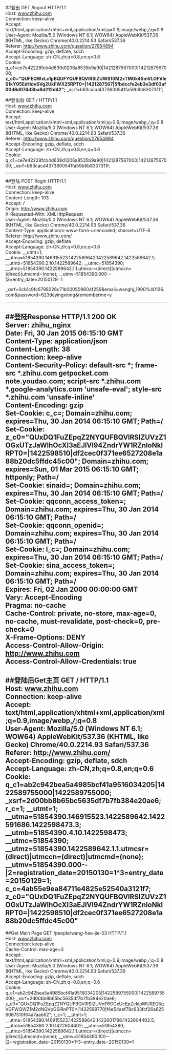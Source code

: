 ##登出
GET /logout HTTP/1.1  
Host: www.zhihu.com  
Connection: keep-alive  
Accept: text/html,application/xhtml+xml,application/xml;q=0.9,image/webp,*/*;q=0.8  
User-Agent: Mozilla/5.0 (Windows NT 6.1; WOW64) AppleWebKit/537.36 (KHTML, like Gecko) Chrome/40.0.2214.93 Safari/537.36  
Referer: http://www.zhihu.com/question/27854894  
Accept-Encoding: gzip, deflate, sdch  
Accept-Language: zh-CN,zh;q=0.8,en;q=0.6  
Cookie: q_c1=ce7e42228fcb4d639d1206a8535b9a90|1421287567000|1421287567000;  **z_c0="QUFEQWxLc1pBQUFYQUFBQVlRSlZUWS10M2xTMGk4SmVLOFVIeS1kY05EdHdvSVg2UkFWX25RPT0=|1421287567|5fbdccfe2eb3e3df03af00d6d074d3ba8d212d42";** _xsrf=b63cacd4373600541fa59b6b8307311f;  

##登出后
GET / HTTP/1.1  
Host: www.zhihu.com  
Connection: keep-alive  
Accept: text/html,application/xhtml+xml,application/xml;q=0.9,image/webp,*/*;q=0.8  
User-Agent: Mozilla/5.0 (Windows NT 6.1; WOW64) AppleWebKit/537.36 (KHTML, like Gecko) Chrome/40.0.2214.93 Safari/537.36  
Referer: http://www.zhihu.com/question/27854894  
Accept-Encoding: gzip, deflate, sdch  
Accept-Language: zh-CN,zh;q=0.8,en;q=0.6  
Cookie: q_c1=ce7e42228fcb4d639d1206a8535b9a90|1421287567000|1421287567000;   _xsrf=b63cacd4373600541fa59b6b8307311f;  

---
##登陆
POST /login HTTP/1.1  
Host: www.zhihu.com  
Connection: keep-alive  
Content-Length: 103  
Accept: */*  
Origin: http://www.zhihu.com  
X-Requested-With: XMLHttpRequest  
User-Agent: Mozilla/5.0 (Windows NT 6.1; WOW64) AppleWebKit/537.36 (KHTML, like Gecko) Chrome/40.0.2214.93 Safari/537.36  
Content-Type: application/x-www-form-urlencoded; charset=UTF-8  
Referer: http://www.zhihu.com/  
Accept-Encoding: gzip, deflate  
Accept-Language: zh-CN,zh;q=0.8,en;q=0.6  
Cookie: __utmt=1; __utma=51854390.146915523.1422589642.1422589642.1422589642.1; __utmb=51854390.2.10.1422589642; __utmc=51854390; __utmz=51854390.1422589642.1.1.utmcsr=(direct)|utmccn=(direct)|utmcmd=(none); __utmv=51854390.000--|3=entry_date=20150129=1   

_xsrf=0cb1c9fc6798226c71b000509604f259&email=wanghj_1990%40126.com&password=623deyingxiong&rememberme=y   

---
##登陆Response
HTTP/1.1 200 OK  
Server: zhihu_nginx  
Date: Fri, 30 Jan 2015 06:15:10 GMT  
Content-Type: application/json  
Content-Length: 38  
Connection: keep-alive  
Content-Security-Policy: default-src *; frame-src *.zhihu.com getpocket.com note.youdao.com; script-src *.zhihu.com *.google-analytics.com 'unsafe-eval'; style-src *.zhihu.com 'unsafe-inline'  
Content-Encoding: gzip  
Set-Cookie: c_c=; Domain=zhihu.com; expires=Thu, 30 Jan 2014 06:15:10 GMT; Path=/  
Set-Cookie: z_c0="QUxDQ1FuZEpqZ2NYQUFBQVlRSlZUVzZ1OGxUTzJaWlhOcXI3aEJlVl94ZndrYW1RZnloNklRPT0=|1422598510|df2cec0f371ee6527208e1a88b20dc5ffdc45c00"; Domain=zhihu.com; expires=Sun, 01 Mar 2015 06:15:10 GMT; httponly; Path=/  
Set-Cookie: sinaid=; Domain=zhihu.com; expires=Thu, 30 Jan 2014 06:15:10 GMT; Path=/  
Set-Cookie: qqconn_access_token=; Domain=zhihu.com; expires=Thu, 30 Jan 2014 06:15:10 GMT; Path=/  
Set-Cookie: qqconn_openid=; Domain=zhihu.com; expires=Thu, 30 Jan 2014 06:15:10 GMT; Path=/  
Set-Cookie: l_c=; Domain=zhihu.com; expires=Thu, 30 Jan 2014 06:15:10 GMT; Path=/  
Set-Cookie: sina_access_token=; Domain=zhihu.com; expires=Thu, 30 Jan 2014 06:15:10 GMT; Path=/  
Expires: Fri, 02 Jan 2000 00:00:00 GMT  
Vary: Accept-Encoding  
Pragma: no-cache  
Cache-Control: private, no-store, max-age=0, no-cache, must-revalidate, post-check=0, pre-check=0  
X-Frame-Options: DENY  
Access-Control-Allow-Origin: http://www.zhihu.com  
Access-Control-Allow-Credentials: true  
 ---
##登陆后Get主页
GET / HTTP/1.1  
Host: www.zhihu.com  
Connection: keep-alive  
Accept: text/html,application/xhtml+xml,application/xml;q=0.9,image/webp,*/*;q=0.8  
User-Agent: Mozilla/5.0 (Windows NT 6.1; WOW64) AppleWebKit/537.36 (KHTML, like Gecko) Chrome/40.0.2214.93 Safari/537.36  
Referer: http://www.zhihu.com/  
Accept-Encoding: gzip, deflate, sdch  
Accept-Language: zh-CN,zh;q=0.8,en;q=0.6  
Cookie: q_c1=ab2c942bea5a4985bcf41a9516034205|1422589755000|1422589755000; _xsrf=2d00bb8b65bc5635df7b7fb384e20ae6; r_c=1; __utmt=1; __utma=51854390.146915523.1422589642.1422591686.1422598473.3; __utmb=51854390.4.10.1422598473; __utmc=51854390; __utmz=51854390.1422589642.1.1.utmcsr=(direct)|utmccn=(direct)|utmcmd=(none); __utmv=51854390.000--|2=registration_date=20150130=1^3=entry_date=20150129=1; c_c=4ab55e9ea84711e4825e52540a3121f7; z_c0="QUxDQ1FuZEpqZ2NYQUFBQVlRSlZUVzZ1OGxUTzJaWlhOcXI3aEJlVl94ZndrYW1RZnloNklRPT0=|1422598510|df2cec0f371ee6527208e1a88b20dc5ffdc45c00"  
  ---

##Get Main Page
GET /people/wang-hao-jie-53 HTTP/1.1  
Host: www.zhihu.com  
Connection: keep-alive  
Cache-Control: max-age=0  
Accept: text/html,application/xhtml+xml,application/xml;q=0.9,image/webp,*/*;q=0.8  
User-Agent: Mozilla/5.0 (Windows NT 6.1; WOW64) AppleWebKit/537.36 (KHTML, like Gecko) Chrome/40.0.2214.93 Safari/537.36  
Accept-Encoding: gzip, deflate, sdch  
Accept-Language: zh-CN,zh;q=0.8,en;q=0.6  
Cookie: q_c1=ab2c942bea5a4985bcf41a9516034205|1422589755000|1422589755000; _xsrf=2d00bb8b65bc5635df7b7fb384e20ae6; z_c0="QUxDQ1FuZEpqZ2NYQUFBQVlRSlZUVnF6OGxUcEpZcklpWUREQlkzVGFWQWZ1M2dNQVpGSlRnPT0=|1422599770|f4e54aef78c633fcf26a6256067510f64a7aab62"; r_c=1; __utmt=1; __utma=51854390.146915523.1422589642.1422601788.1422604402.5; __utmb=51854390.2.10.1422604402; __utmc=51854390; __utmz=51854390.1422589642.1.1.utmcsr=(direct)|utmccn=(direct)|utmcmd=(none); __utmv=51854390.100--|2=registration_date=20150130=1^3=entry_date=20150130=1  

---